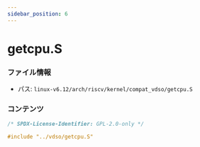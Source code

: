 ```yaml
---
sidebar_position: 6
---
```

# getcpu.S

### ファイル情報

- パス: `linux-v6.12/arch/riscv/kernel/compat_vdso/getcpu.S`

### コンテンツ

```S
/* SPDX-License-Identifier: GPL-2.0-only */

#include "../vdso/getcpu.S"

```
